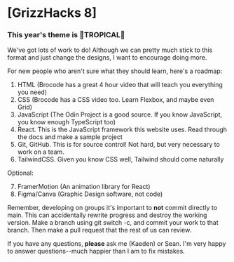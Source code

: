 # [GrizzHacks 8][](https://www.grizzhacks.org)

### This year's theme is 🍹TROPICAL🌴

We've got lots of work to do! Although we can pretty much stick to this format and just change the designs, I want to encourage doing more.

For new people who aren't sure what they should learn, here's a roadmap:

1. HTML (Brocode has a great 4 hour video that will teach you everything you need)
2. CSS (Brocode has a CSS video too. Learn Flexbox, and maybe even Grid)
3. JavaScript (The Odin Project is a good source. If you know JavaScript, you know enough TypeScript too)
4. React. This is the JavaScript framework this website uses. Read through the docs and make a sample project
5. Git, GitHub. This is for source control! Not hard, but very necessary to work on a team.
6. TailwindCSS. Given you know CSS well, Tailwind should come naturally

Optional:

7. FramerMotion (An animation library for React)
8. Figma/Canva (Graphic Design software, not code)

Remember, developing on groups it's important to **not** commit directly to main. This can accidentally rewrite progress and destroy the working version. Make a branch using git switch -c, and commit your work to that branch. Then make a pull request that the rest of us can review.

If you have any questions, **please** ask me (Kaeden) or Sean. I'm very happy to answer questions--much happier than I am to fix mistakes.
